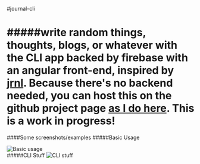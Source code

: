 #journal-cli

#####write random things, thoughts, blogs, or whatever with the CLI app backed by firebase with an angular front-end, inspired by [jrnl](http://maebert.github.io/jrnl/). Because there's no backend needed, you can host this on the github project page [as I do here](http://robert-wett.github.io/journal). This is a work in progress!
======
####Some screenshots/examples
#####Basic Usage

![Basic usage](https://raw.githubusercontent.com/Robert-Wett/journal/master/img/journal-cli.gif)
<br>
#####CLI Stuff
![CLI stuff](https://raw.githubusercontent.com/Robert-Wett/journal/master/img/journal-cli2.gif)

